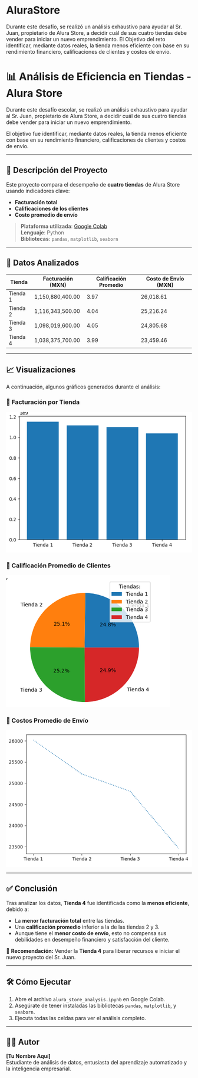 # AluraStore
Durante este desafío, se realizó un análisis exhaustivo para ayudar al Sr. Juan, propietario de Alura Store, a decidir cuál de sus cuatro tiendas debe vender para iniciar un nuevo emprendimiento. El Objetivo del reto identificar, mediante datos reales, la tienda menos eficiente con base en su rendimiento financiero, calificaciones de clientes y costos de envío.

# 📊 Análisis de Eficiencia en Tiendas - Alura Store

Durante este desafío escolar, se realizó un análisis exhaustivo para ayudar al Sr. Juan, propietario de Alura Store, a decidir cuál de sus cuatro tiendas debe vender para iniciar un nuevo emprendimiento.

El objetivo fue identificar, mediante datos reales, la tienda menos eficiente con base en su rendimiento financiero, calificaciones de clientes y costos de envío.

---

## 📌 Descripción del Proyecto

Este proyecto compara el desempeño de **cuatro tiendas** de Alura Store usando indicadores clave:

- **Facturación total**
- **Calificaciones de los clientes**
- **Costo promedio de envío**

> **Plataforma utilizada**: [Google Colab](https://colab.research.google.com/)  
> **Lenguaje**: Python  
> **Bibliotecas**: `pandas`, `matplotlib`, `seaborn`

---

## 🧮 Datos Analizados

| Tienda   | Facturación (MXN) | Calificación Promedio | Costo de Envío (MXN) |
|----------|-------------------|------------------------|----------------------|
| Tienda 1 | 1,150,880,400.00  | 3.97                   | 26,018.61            |
| Tienda 2 | 1,116,343,500.00  | 4.04                   | 25,216.24            |
| Tienda 3 | 1,098,019,600.00  | 4.05                   | 24,805.68            |
| Tienda 4 | 1,038,375,700.00  | 3.99                   | 23,459.46            |

---

## 📈 Visualizaciones

A continuación, algunos gráficos generados durante el análisis:

### 🔹 Facturación por Tienda

![Gráfico de Facturación](facturacion.png)

### 🔹 Calificación Promedio de Clientes

![Gráfico de Calificaciones](calificaciones.png)

### 🔹 Costos Promedio de Envío

![Gráfico de Costos de Envío](envios.png)

---

## ✅ Conclusión

Tras analizar los datos, **Tienda 4** fue identificada como la **menos eficiente**, debido a:

- La **menor facturación total** entre las tiendas.
- Una **calificación promedio** inferior a la de las tiendas 2 y 3.
- Aunque tiene el **menor costo de envío**, esto no compensa sus debilidades en desempeño financiero y satisfacción del cliente.

📌 **Recomendación:** Vender la **Tienda 4** para liberar recursos e iniciar el nuevo proyecto del Sr. Juan.

---

## 🛠️ Cómo Ejecutar

1. Abre el archivo `alura_store_analysis.ipynb` en Google Colab.
2. Asegúrate de tener instaladas las bibliotecas `pandas`, `matplotlib`, y `seaborn`.
3. Ejecuta todas las celdas para ver el análisis completo.

---

## 👨‍💻 Autor

**[Tu Nombre Aquí]**  
Estudiante de análisis de datos, entusiasta del aprendizaje automatizado y la inteligencia empresarial.
